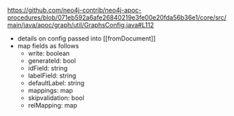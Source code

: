 https://github.com/neo4j-contrib/neo4j-apoc-procedures/blob/071eb592a6afe26840219e3fe00e20fda56b36e1/core/src/main/java/apoc/graph/util/GraphsConfig.java#L112
- details on config passed into [[fromDocument]]
- map fields as follows
	- write: boolean
	- generateId: bool
	- idField: string
	- labelField: string
	- defaultLabel: string
	- mappings: map
	- skipvalidation: bool
	- relMapping: map